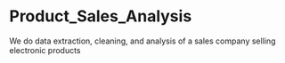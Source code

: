 # Product_Sales_Analysis
We do data extraction, cleaning, and analysis of a sales company selling electronic products
